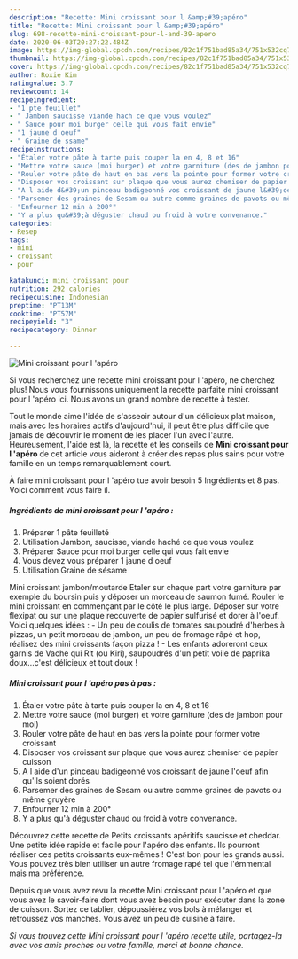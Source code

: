 ```yaml
---
description: "Recette: Mini croissant pour l &amp;#39;apéro"
title: "Recette: Mini croissant pour l &amp;#39;apéro"
slug: 698-recette-mini-croissant-pour-l-and-39-apero
date: 2020-06-03T20:27:22.484Z
image: https://img-global.cpcdn.com/recipes/82c1f751bad85a34/751x532cq70/mini-croissant-pour-l-apero-photo-principale-de-la-recette.jpg
thumbnail: https://img-global.cpcdn.com/recipes/82c1f751bad85a34/751x532cq70/mini-croissant-pour-l-apero-photo-principale-de-la-recette.jpg
cover: https://img-global.cpcdn.com/recipes/82c1f751bad85a34/751x532cq70/mini-croissant-pour-l-apero-photo-principale-de-la-recette.jpg
author: Roxie Kim
ratingvalue: 3.7
reviewcount: 14
recipeingredient:
- "1 pte feuillet"
- " Jambon saucisse viande hach ce que vous voulez"
- " Sauce pour moi burger celle qui vous fait envie"
- "1 jaune d oeuf"
- " Graine de ssame"
recipeinstructions:
- "Étaler votre pâte à tarte puis couper la en 4, 8 et 16"
- "Mettre votre sauce (moi burger) et votre garniture (des de jambon pour moi)"
- "Rouler votre pâte de haut en bas vers la pointe pour former votre croissant"
- "Disposer vos croissant sur plaque que vous aurez chemiser de papier cuisson"
- "A l aide d&#39;un pinceau badigeonné vos croissant de jaune l&#39;oeuf afin qu&#39;ils soient dorés"
- "Parsemer des graines de Sesam ou autre comme graines de pavots ou même gruyère"
- "Enfourner 12 min à 200°"
- "Y a plus qu&#39;à déguster chaud ou froid à votre convenance."
categories:
- Resep
tags:
- mini
- croissant
- pour

katakunci: mini croissant pour 
nutrition: 292 calories
recipecuisine: Indonesian
preptime: "PT13M"
cooktime: "PT57M"
recipeyield: "3"
recipecategory: Dinner

---
```



![Mini croissant pour l &#39;apéro](https://img-global.cpcdn.com/recipes/82c1f751bad85a34/751x532cq70/mini-croissant-pour-l-apero-photo-principale-de-la-recette.jpg)

Si vous recherchez une recette mini croissant pour l &#39;apéro, ne cherchez plus! Nous vous fournissons uniquement la recette parfaite mini croissant pour l &#39;apéro ici. Nous avons un grand nombre de recette à tester.

Tout le monde aime l'idée de s'asseoir autour d'un délicieux plat maison, mais avec les horaires actifs d'aujourd'hui, il peut être plus difficile que jamais de découvrir le moment de les placer l'un avec l'autre. Heureusement, l'aide est là, la recette et les conseils de <strong> Mini croissant pour l &#39;apéro </strong> de cet article vous aideront à créer des repas plus sains pour votre famille en un temps remarquablement court.

<!--inarticleads1-->

À faire mini croissant pour l &#39;apéro tue avoir besoin 5 Ingrédients et 8 pas. Voici comment vous faire il.

##### Ingrédients de mini croissant pour l &#39;apéro :

1. Préparer 1 pâte feuilleté
1. Utilisation  Jambon, saucisse, viande haché ce que vous voulez
1. Préparer  Sauce pour moi burger celle qui vous fait envie
1. Vous devez vous préparer 1 jaune d oeuf
1. Utilisation  Graine de sésame


Mini croissant jambon/moutarde Etaler sur chaque part votre garniture par exemple du boursin puis y déposer un morceau de saumon fumé. Rouler le mini croissant en commençant par le côté le plus large. Déposer sur votre flexipat ou sur une plaque recouverte de papier sulfurisé et dorer à l&#39;oeuf. Voici quelques idées : - Un peu de coulis de tomates saupoudré d&#39;herbes à pizzas, un petit morceau de jambon, un peu de fromage râpé et hop, réalisez des mini croissants façon pizza ! - Les enfants adoreront ceux garnis de Vache qui Rit (ou Kiri), saupoudrés d&#39;un petit voile de paprika doux…c&#39;est délicieux et tout doux ! 

<!--inarticleads2-->

##### Mini croissant pour l &#39;apéro pas à pas :

1. Étaler votre pâte à tarte puis couper la en 4, 8 et 16
1. Mettre votre sauce (moi burger) et votre garniture (des de jambon pour moi)
1. Rouler votre pâte de haut en bas vers la pointe pour former votre croissant
1. Disposer vos croissant sur plaque que vous aurez chemiser de papier cuisson
1. A l aide d&#39;un pinceau badigeonné vos croissant de jaune l&#39;oeuf afin qu&#39;ils soient dorés
1. Parsemer des graines de Sesam ou autre comme graines de pavots ou même gruyère
1. Enfourner 12 min à 200°
1. Y a plus qu&#39;à déguster chaud ou froid à votre convenance.


Découvrez cette recette de Petits croissants apéritifs saucisse et cheddar. Une petite idée rapide et facile pour l&#39;apéro des enfants. Ils pourront réaliser ces petits croissants eux-mêmes ! C&#39;est bon pour les grands aussi. Vous pouvez très bien utiliser un autre fromage rapé tel que l&#39;émmental mais ma préférence. 

<!--inarticleads1-->

<p>
Depuis que vous avez revu la recette Mini croissant pour l &#39;apéro et que vous avez le savoir-faire dont vous avez besoin pour exécuter dans la zone de cuisson. Sortez ce tablier, dépoussiérez vos bols à mélanger et retroussez vos manches. Vous avez un peu de cuisine à faire.
</p>

<p>
<i>Si vous trouvez cette Mini croissant pour l &#39;apéro recette utile, partagez-la avec vos amis proches ou votre famille, merci et bonne chance.</i>
</p>
